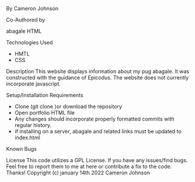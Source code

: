 By Cameron Johnson

Co-Authored by 

abagale HTML 

Technologies Used
* HMTL
* CSS

Description
This website displays information about my pug abagale. It was constructed with the guidance of Epicodus. The website does not currently incorporate javascript.

Setup/Installation Requirements
* Clone (git clone )or download the repository
* Open portfolio HTML file 
* Any changes should incorporate properly formatted commits with regular history.
* if installing on a server, abagale and related links must be updated to index.html

Known Bugs

License
This code utilizes a GPL License. If you have any issues/find bugs. Feel free to report them to me at here or contribute a fix to the code. Thanks!
Copyright (c) january 14th 2022 Cameron Johnson
